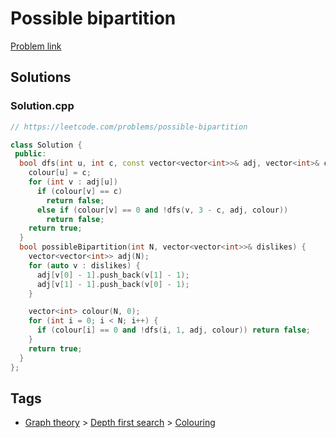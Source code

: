 # Possible bipartition

[Problem link](https://leetcode.com/problems/possible-bipartition)

## Solutions


### Solution.cpp
```cpp
// https://leetcode.com/problems/possible-bipartition

class Solution {
 public:
  bool dfs(int u, int c, const vector<vector<int>>& adj, vector<int>& colour) {
    colour[u] = c;
    for (int v : adj[u])
      if (colour[v] == c)
        return false;
      else if (colour[v] == 0 and !dfs(v, 3 - c, adj, colour))
        return false;
    return true;
  }
  bool possibleBipartition(int N, vector<vector<int>>& dislikes) {
    vector<vector<int>> adj(N);
    for (auto v : dislikes) {
      adj[v[0] - 1].push_back(v[1] - 1);
      adj[v[1] - 1].push_back(v[0] - 1);
    }

    vector<int> colour(N, 0);
    for (int i = 0; i < N; i++) {
      if (colour[i] == 0 and !dfs(i, 1, adj, colour)) return false;
    }
    return true;
  }
};
```
## Tags

* [Graph theory](/Collections/graph-theory.md#graph-theory) > [Depth first search](/Collections/graph-theory.md#depth-first-search) > [Colouring](/Collections/graph-theory.md#colouring)
